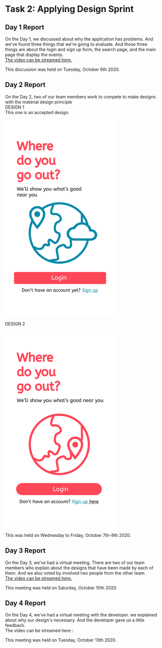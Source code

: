 <h1> Task 2: Applying Design Sprint</h1>

<h2>Day 1 Report</h2>
<p>On the Day 1, we discussed about why the application has problems. And we've found three things that we're going to evaluate. And those three things are about the login and sign up form, the search page, and the main page that display the events.<br>
<a href = "https://youtu.be/XCVpdf0LS6A">The video can be streamed here.</a><br>
<p>This discussion was held on Tuesday, October 6th 2020.
  
<h2>Day 2 Report</h2>
<p>On the Day 2, two of our team members work to compete to make designs with the material design principle<br>
  DESIGN 1<br>
  This one is an accepted design.
  
  ![page1-1](page1-1.jpg)
  
  
  DESIGN 2
  
  ![page1-2](page1-2.jpg)
  
  
<p>This was held on Wednesday to Friday, October 7th-9th 2020.

<h2>Day 3 Report</h2>
<p>On the Day 3, we've had a virtual meeting. There are two of our team members who explain about the designs that have been made by each of them. And we also voted by involved two people from the other team.<br>
<a href = "https://youtu.be/Ez75Tp5MBt4">The video can be streamed here.</a><br>
<p> This meeting was held on Saturday, October 10th 2020.
 
<h2>Day 4 Report</h2>
<p>On the Day 4, we've had a virtual meeting with the developer. we explained about why our design's necessary. And the developer gave us a little feedback.<br>
The video can be streamed here : <br>
<p>This meeting was held on Tuesday, October 13th 2020.
